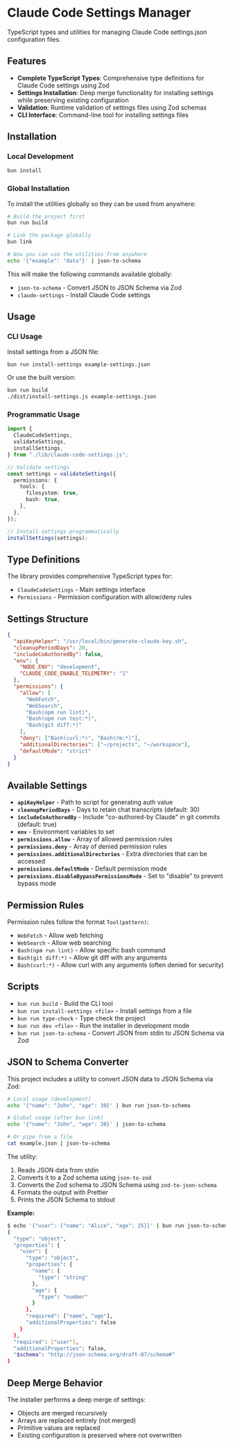 # Claude Code Settings Manager

TypeScript types and utilities for managing Claude Code settings.json configuration files.

## Features

- **Complete TypeScript Types**: Comprehensive type definitions for Claude Code settings using Zod
- **Settings Installation**: Deep merge functionality for installing settings while preserving existing configuration
- **Validation**: Runtime validation of settings files using Zod schemas
- **CLI Interface**: Command-line tool for installing settings files

## Installation

### Local Development

```bash
bun install
```

### Global Installation

To install the utilities globally so they can be used from anywhere:

```bash
# Build the project first
bun run build

# Link the package globally
bun link

# Now you can use the utilities from anywhere
echo '{"example": "data"}' | json-to-schema
```

This will make the following commands available globally:

- `json-to-schema` - Convert JSON to JSON Schema via Zod
- `claude-settings` - Install Claude Code settings

## Usage

### CLI Usage

Install settings from a JSON file:

```bash
bun run install-settings example-settings.json
```

Or use the built version:

```bash
bun run build
./dist/install-settings.js example-settings.json
```

### Programmatic Usage

```typescript
import {
  ClaudeCodeSettings,
  validateSettings,
  installSettings,
} from "./lib/claude-code-settings.js";

// Validate settings
const settings = validateSettings({
  permissions: {
    tools: {
      filesystem: true,
      bash: true,
    },
  },
});

// Install settings programmatically
installSettings(settings);
```

## Type Definitions

The library provides comprehensive TypeScript types for:

- `ClaudeCodeSettings` - Main settings interface
- `Permissions` - Permission configuration with allow/deny rules

## Settings Structure

```json
{
  "apiKeyHelper": "/usr/local/bin/generate-claude-key.sh",
  "cleanupPeriodDays": 20,
  "includeCoAuthoredBy": false,
  "env": {
    "NODE_ENV": "development",
    "CLAUDE_CODE_ENABLE_TELEMETRY": "1"
  },
  "permissions": {
    "allow": [
      "WebFetch",
      "WebSearch",
      "Bash(npm run lint)",
      "Bash(npm run test:*)",
      "Bash(git diff:*)"
    ],
    "deny": ["Bash(curl:*)", "Bash(rm:*)"],
    "additionalDirectories": ["~/projects", "~/workspace"],
    "defaultMode": "strict"
  }
}
```

## Available Settings

- **`apiKeyHelper`** - Path to script for generating auth value
- **`cleanupPeriodDays`** - Days to retain chat transcripts (default: 30)
- **`includeCoAuthoredBy`** - Include "co-authored-by Claude" in git commits (default: true)
- **`env`** - Environment variables to set
- **`permissions.allow`** - Array of allowed permission rules
- **`permissions.deny`** - Array of denied permission rules
- **`permissions.additionalDirectories`** - Extra directories that can be accessed
- **`permissions.defaultMode`** - Default permission mode
- **`permissions.disableBypassPermissionsMode`** - Set to "disable" to prevent bypass mode

## Permission Rules

Permission rules follow the format `Tool(pattern)`:

- `WebFetch` - Allow web fetching
- `WebSearch` - Allow web searching
- `Bash(npm run lint)` - Allow specific bash command
- `Bash(git diff:*)` - Allow git diff with any arguments
- `Bash(curl:*)` - Allow curl with any arguments (often denied for security)

## Scripts

- `bun run build` - Build the CLI tool
- `bun run install-settings <file>` - Install settings from a file
- `bun run type-check` - Type check the project
- `bun run dev <file>` - Run the installer in development mode
- `bun run json-to-schema` - Convert JSON from stdin to JSON Schema via Zod

## JSON to Schema Converter

This project includes a utility to convert JSON data to JSON Schema via Zod:

```bash
# Local usage (development)
echo '{"name": "John", "age": 30}' | bun run json-to-schema

# Global usage (after bun link)
echo '{"name": "John", "age": 30}' | json-to-schema

# Or pipe from a file
cat example.json | json-to-schema
```

The utility:

1. Reads JSON data from stdin
2. Converts it to a Zod schema using `json-to-zod`
3. Converts the Zod schema to JSON Schema using `zod-to-json-schema`
4. Formats the output with Prettier
5. Prints the JSON Schema to stdout

**Example:**

```bash
$ echo '{"user": {"name": "Alice", "age": 25}}' | bun run json-to-schema
{
  "type": "object",
  "properties": {
    "user": {
      "type": "object",
      "properties": {
        "name": {
          "type": "string"
        },
        "age": {
          "type": "number"
        }
      },
      "required": ["name", "age"],
      "additionalProperties": false
    }
  },
  "required": ["user"],
  "additionalProperties": false,
  "$schema": "http://json-schema.org/draft-07/schema#"
}
```

## Deep Merge Behavior

The installer performs a deep merge of settings:

- Objects are merged recursively
- Arrays are replaced entirely (not merged)
- Primitive values are replaced
- Existing configuration is preserved where not overwritten
